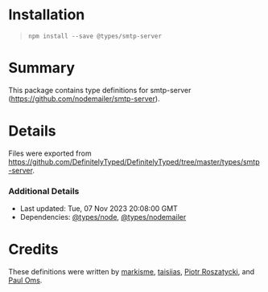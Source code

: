 # Installation
> `npm install --save @types/smtp-server`

# Summary
This package contains type definitions for smtp-server (https://github.com/nodemailer/smtp-server).

# Details
Files were exported from https://github.com/DefinitelyTyped/DefinitelyTyped/tree/master/types/smtp-server.

### Additional Details
 * Last updated: Tue, 07 Nov 2023 20:08:00 GMT
 * Dependencies: [@types/node](https://npmjs.com/package/@types/node), [@types/nodemailer](https://npmjs.com/package/@types/nodemailer)

# Credits
These definitions were written by [markisme](https://github.com/markisme), [taisiias](https://github.com/Taisiias), [Piotr Roszatycki](https://github.com/dex4er), and [Paul Oms](https://github.com/paul-oms).
